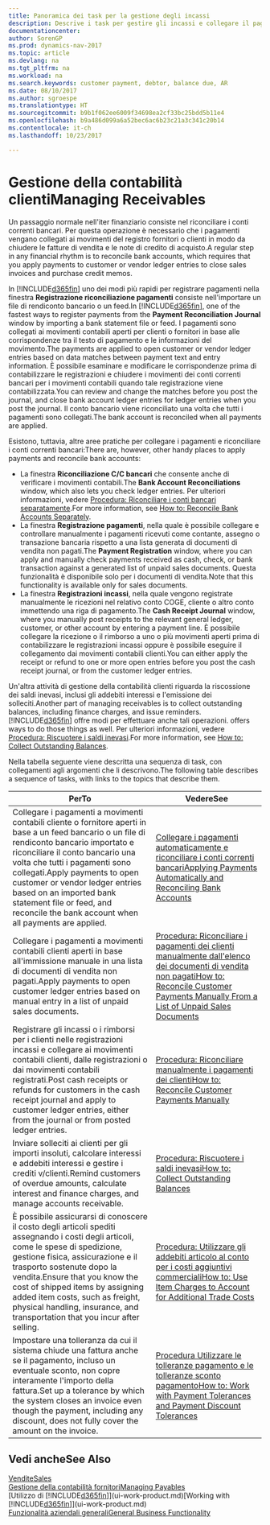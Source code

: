 ```yaml
---
title: Panoramica dei task per la gestione degli incassi
description: Descrive i task per gestire gli incassi e collegare il pagamento ai movimenti contabili cliente o fornitore.
documentationcenter: 
author: SorenGP
ms.prod: dynamics-nav-2017
ms.topic: article
ms.devlang: na
ms.tgt_pltfrm: na
ms.workload: na
ms.search.keywords: customer payment, debtor, balance due, AR
ms.date: 08/10/2017
ms.author: sgroespe
ms.translationtype: HT
ms.sourcegitcommit: b9b1f062ee6009f34698ea2cf33bc25bdd5b11e4
ms.openlocfilehash: b9a486d099a6a52bec6ac6b23c21a3c341c20b14
ms.contentlocale: it-ch
ms.lasthandoff: 10/23/2017

---
```

# <a name="managing-receivables"></a><span data-ttu-id="b0b4d-103">Gestione della contabilità clienti</span><span class="sxs-lookup"><span data-stu-id="b0b4d-103">Managing Receivables</span></span>
<span data-ttu-id="b0b4d-104">Un passaggio normale nell'iter finanziario consiste nel riconciliare i conti correnti bancari. Per questa operazione è necessario che i pagamenti vengano collegati ai movimenti del registro fornitori o clienti in modo da chiudere le fatture di vendita e le note di credito di acquisto.</span><span class="sxs-lookup"><span data-stu-id="b0b4d-104">A regular step in any financial rhythm is to reconcile bank accounts, which requires that you apply payments to customer or vendor ledger entries to close sales invoices and purchase credit memos.</span></span>  

<span data-ttu-id="b0b4d-105">In [!INCLUDE[d365fin](includes/d365fin_md.md)] uno dei modi più rapidi per registrare pagamenti nella finestra **Registrazione riconciliazione pagamenti** consiste nell'importare un file di rendiconto bancario o un feed.</span><span class="sxs-lookup"><span data-stu-id="b0b4d-105">In [!INCLUDE[d365fin](includes/d365fin_md.md)], one of the fastest ways to register payments from the **Payment Reconciliation Journal** window by importing a bank statement file or feed.</span></span> <span data-ttu-id="b0b4d-106">I pagamenti sono collegati ai movimenti contabili aperti per clienti o fornitori in base alle corrispondenze tra il testo di pagamento e le informazioni del movimento.</span><span class="sxs-lookup"><span data-stu-id="b0b4d-106">The payments are applied to open customer or vendor ledger entries based on data matches between payment text and entry information.</span></span> <span data-ttu-id="b0b4d-107">È possibile esaminare e modificare le corrispondenze prima di contabilizzare le registrazioni e chiudere i movimenti dei conti correnti bancari per i movimenti contabili quando tale registrazione viene contabilizzata.</span><span class="sxs-lookup"><span data-stu-id="b0b4d-107">You can review and change the matches before you post the journal, and close bank account ledger entries for ledger entries when you post the journal.</span></span> <span data-ttu-id="b0b4d-108">Il conto bancario viene riconciliato una volta che tutti i pagamenti sono collegati.</span><span class="sxs-lookup"><span data-stu-id="b0b4d-108">The bank account is reconciled when all payments are applied.</span></span>

<span data-ttu-id="b0b4d-109">Esistono, tuttavia, altre aree pratiche per collegare i pagamenti e riconciliare i conti correnti bancari:</span><span class="sxs-lookup"><span data-stu-id="b0b4d-109">There are, however, other handy places to apply payments and reconcile bank accounts:</span></span>  

* <span data-ttu-id="b0b4d-110">La finestra **Riconciliazione C/C bancari** che consente anche di verificare i movimenti contabili.</span><span class="sxs-lookup"><span data-stu-id="b0b4d-110">The **Bank Account Reconciliations** window, which also lets you check ledger entries.</span></span> <span data-ttu-id="b0b4d-111">Per ulteriori informazioni, vedere [Procedura: Riconciliare i conti bancari separatamente](bank-how-reconcile-bank-accounts-separately.md).</span><span class="sxs-lookup"><span data-stu-id="b0b4d-111">For more information, see [How to: Reconcile Bank Accounts Separately](bank-how-reconcile-bank-accounts-separately.md).</span></span>  
* <span data-ttu-id="b0b4d-112">La finestra **Registrazione pagamenti**, nella quale è possibile collegare e controllare manualmente i pagamenti ricevuti come contante, assegno o transazione bancaria rispetto a una lista generata di documenti di vendita non pagati.</span><span class="sxs-lookup"><span data-stu-id="b0b4d-112">The **Payment Registration** window, where you can apply and manually check payments received as cash, check, or bank transaction against a generated list of unpaid sales documents.</span></span> <span data-ttu-id="b0b4d-113">Questa funzionalità è disponibile solo per i documenti di vendita.</span><span class="sxs-lookup"><span data-stu-id="b0b4d-113">Note that this functionality is available only for sales documents.</span></span>  
* <span data-ttu-id="b0b4d-114">La finestra **Registrazioni incassi**, nella quale vengono registrate manualmente le ricezioni nel relativo conto COGE, cliente o altro conto immettendo una riga di pagamento.</span><span class="sxs-lookup"><span data-stu-id="b0b4d-114">The **Cash Receipt Journal** window, where you manually post receipts to the relevant general ledger, customer, or other account by entering a payment line.</span></span> <span data-ttu-id="b0b4d-115">È possibile collegare la ricezione o il rimborso a uno o più movimenti aperti prima di contabilizzare le registrazioni incassi oppure è possibile eseguire il collegamento dai movimenti contabili clienti.</span><span class="sxs-lookup"><span data-stu-id="b0b4d-115">You can either apply the receipt or refund to one or more open entries before you post the cash receipt journal, or from the customer ledger entries.</span></span>  

<span data-ttu-id="b0b4d-116">Un'altra attività di gestione della contabilità clienti riguarda la riscossione dei saldi inevasi, inclusi gli addebiti interessi e l'emissione dei solleciti.</span><span class="sxs-lookup"><span data-stu-id="b0b4d-116">Another part of managing receivables is to collect outstanding balances, including finance charges, and issue reminders.</span></span> [!INCLUDE[d365fin](includes/d365fin_md.md)]<span data-ttu-id="b0b4d-117"> offre modi per effettuare anche tali operazioni.</span><span class="sxs-lookup"><span data-stu-id="b0b4d-117"> offers ways to do those things as well.</span></span> <span data-ttu-id="b0b4d-118">Per ulteriori informazioni, vedere [Procedura: Riscuotere i saldi inevasi](receivables-collect-outstanding-balances.md).</span><span class="sxs-lookup"><span data-stu-id="b0b4d-118">For more information, see [How to: Collect Outstanding Balances](receivables-collect-outstanding-balances.md).</span></span>  

<span data-ttu-id="b0b4d-119">Nella tabella seguente viene descritta una sequenza di task, con collegamenti agli argomenti che li descrivono.</span><span class="sxs-lookup"><span data-stu-id="b0b4d-119">The following table describes a sequence of tasks, with links to the topics that describe them.</span></span>  

| <span data-ttu-id="b0b4d-120">Per</span><span class="sxs-lookup"><span data-stu-id="b0b4d-120">To</span></span> | <span data-ttu-id="b0b4d-121">Vedere</span><span class="sxs-lookup"><span data-stu-id="b0b4d-121">See</span></span> |
| --- | --- |
| <span data-ttu-id="b0b4d-122">Collegare i pagamenti a movimenti contabili cliente o fornitore aperti in base a un feed bancario o un file di rendiconto bancario importato e riconciliare il conto bancario una volta che tutti i pagamenti sono collegati.</span><span class="sxs-lookup"><span data-stu-id="b0b4d-122">Apply payments to open customer or vendor ledger entries based on an imported bank statement file or feed, and reconcile the bank account when all payments are applied.</span></span> |[<span data-ttu-id="b0b4d-123">Collegare i pagamenti automaticamente e riconciliare i conti correnti bancari</span><span class="sxs-lookup"><span data-stu-id="b0b4d-123">Applying Payments Automatically and Reconciling Bank Accounts</span></span>](receivables-apply-payments-auto-reconcile-bank-accounts.md) |
| <span data-ttu-id="b0b4d-124">Collegare i pagamenti a movimenti contabili clienti aperti in base all'immissione manuale in una lista di documenti di vendita non pagati.</span><span class="sxs-lookup"><span data-stu-id="b0b4d-124">Apply payments to open customer ledger entries based on manual entry in a list of unpaid sales documents.</span></span> |[<span data-ttu-id="b0b4d-125">Procedura: Riconciliare i pagamenti dei clienti manualmente dall'elenco dei documenti di vendita non pagati</span><span class="sxs-lookup"><span data-stu-id="b0b4d-125">How to: Reconcile Customer Payments Manually From a List of Unpaid Sales Documents</span></span>](receivables-how-reconcile-customer-payments-list-unpaid-sales-documents.md) |
| <span data-ttu-id="b0b4d-126">Registrare gli incassi o i rimborsi per i clienti nelle registrazioni incassi e collegare ai movimenti contabili clienti, dalle registrazioni o dai movimenti contabili registrati.</span><span class="sxs-lookup"><span data-stu-id="b0b4d-126">Post cash receipts or refunds for customers in the cash receipt journal and apply to customer ledger entries, either from the journal or from posted ledger entries.</span></span> |[<span data-ttu-id="b0b4d-127">Procedura: Riconciliare manualmente i pagamenti dei clienti</span><span class="sxs-lookup"><span data-stu-id="b0b4d-127">How to: Reconcile Customer Payments Manually</span></span>](receivables-how-apply-sales-transactions-manually.md) |
| <span data-ttu-id="b0b4d-128">Inviare solleciti ai clienti per gli importi insoluti, calcolare interessi e addebiti interessi e gestire i crediti v/clienti.</span><span class="sxs-lookup"><span data-stu-id="b0b4d-128">Remind customers of overdue amounts, calculate interest and finance charges, and manage accounts receivable.</span></span> |[<span data-ttu-id="b0b4d-129">Procedura: Riscuotere i saldi inevasi</span><span class="sxs-lookup"><span data-stu-id="b0b4d-129">How to: Collect Outstanding Balances</span></span>](receivables-collect-outstanding-balances.md) |
|<span data-ttu-id="b0b4d-130">È possibile assicurarsi di conoscere il costo degli articoli spediti assegnando i costi degli articoli, come le spese di spedizione, gestione fisica, assicurazione e il trasporto sostenute dopo la vendita.</span><span class="sxs-lookup"><span data-stu-id="b0b4d-130">Ensure that you know the cost of shipped items by assigning added item costs, such as freight, physical handling, insurance, and transportation that you incur after selling.</span></span>|[<span data-ttu-id="b0b4d-131">Procedura: Utilizzare gli addebiti articolo al conto per i costi aggiuntivi commerciali</span><span class="sxs-lookup"><span data-stu-id="b0b4d-131">How to: Use Item Charges to Account for Additional Trade Costs</span></span>](payables-how-assign-item-charges.md)|
|<span data-ttu-id="b0b4d-132">Impostare una tolleranza da cui il sistema chiude una fattura anche se il pagamento, incluso un eventuale sconto, non copre interamente l'importo della fattura.</span><span class="sxs-lookup"><span data-stu-id="b0b4d-132">Set up a tolerance by which the system closes an invoice even though the payment, including any discount, does not fully cover the amount on the invoice.</span></span>|[<span data-ttu-id="b0b4d-133">Procedura Utilizzare le tolleranze pagamento e le tolleranze sconto pagamento</span><span class="sxs-lookup"><span data-stu-id="b0b4d-133">How to: Work with Payment Tolerances and Payment Discount Tolerances</span></span>](finance-payment-tolerance-and-payment-discount-tolerance.md)|
## <a name="see-also"></a><span data-ttu-id="b0b4d-134">Vedi anche</span><span class="sxs-lookup"><span data-stu-id="b0b4d-134">See Also</span></span>
[<span data-ttu-id="b0b4d-135">Vendite</span><span class="sxs-lookup"><span data-stu-id="b0b4d-135">Sales</span></span>](sales-manage-sales.md)  
[<span data-ttu-id="b0b4d-136">Gestione della contabilità fornitori</span><span class="sxs-lookup"><span data-stu-id="b0b4d-136">Managing Payables</span></span>](payables-manage-payables.md)  
<span data-ttu-id="b0b4d-137">[Utilizzo di [!INCLUDE[d365fin](includes/d365fin_md.md)]](ui-work-product.md)</span><span class="sxs-lookup"><span data-stu-id="b0b4d-137">[Working with [!INCLUDE[d365fin](includes/d365fin_md.md)]](ui-work-product.md)</span></span>  
[<span data-ttu-id="b0b4d-138">Funzionalità aziendali generali</span><span class="sxs-lookup"><span data-stu-id="b0b4d-138">General Business Functionality</span></span>](ui-across-business-areas.md)

